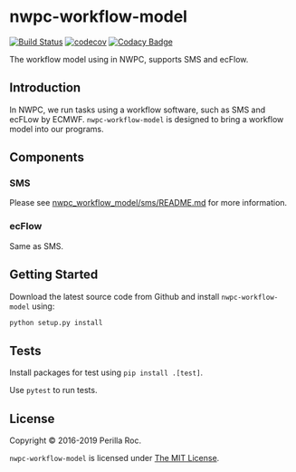 # nwpc-workflow-model

[![Build Status](https://travis-ci.org/perillaroc/nwpc-workflow-model.svg?branch=master)](https://travis-ci.org/perillaroc/nwpc-workflow-model)
[![codecov](https://codecov.io/gh/perillaroc/nwpc-workflow-model/branch/master/graph/badge.svg)](https://codecov.io/gh/perillaroc/nwpc-workflow-model)
[![Codacy Badge](https://api.codacy.com/project/badge/Grade/de25858ec56640bc96aad839e0af83e3)](https://www.codacy.com/app/perillaroc/nwpc-workflow-model?utm_source=github.com&amp;utm_medium=referral&amp;utm_content=perillaroc/nwpc-workflow-model&amp;utm_campaign=Badge_Grade)

The workflow model using in NWPC, supports SMS and ecFlow.

## Introduction

In NWPC, we run tasks using a workflow software, such as SMS and ecFLow by ECMWF.
`nwpc-workflow-model` is designed to bring a workflow model into our programs.

## Components

### SMS
 
Please see [nwpc_workflow_model/sms/README.md](nwpc_workflow_model/sms/README.md) for more information.

### ecFlow

Same as SMS.

## Getting Started

Download the latest source code from Github and install `nwpc-workflow-model` using:

```bash
python setup.py install
```

## Tests

Install packages for test using `pip install .[test]`.

Use `pytest` to run tests.

## License

Copyright &copy; 2016-2019 Perilla Roc.

`nwpc-workflow-model` is licensed under [The MIT License](https://opensource.org/licenses/MIT).
